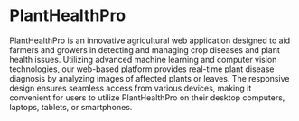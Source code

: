 # PlantHealthPro

PlantHealthPro is an innovative agricultural web application designed to aid farmers and growers in detecting and managing crop diseases and plant health issues. Utilizing advanced machine learning and computer vision technologies, our web-based platform provides real-time plant disease diagnosis by analyzing images of affected plants or leaves. The responsive design ensures seamless access from various devices, making it convenient for users to utilize PlantHealthPro on their desktop computers, laptops, tablets, or smartphones.
